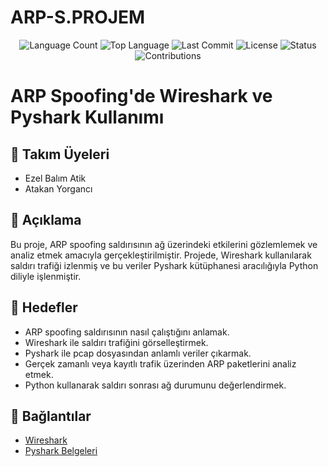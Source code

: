 # ARP-S.PROJEM
<div align="center">

<!-- Dil sayısı -->
<img src="https://img.shields.io/github/languages/count/blmezel/arp-spoofing-wireshark-pyshark?style=flat-square&color=blueviolet" alt="Language Count">

<!-- En çok kullanılan dil -->
<img src="https://img.shields.io/github/languages/top/blmezel/arp-spoofing-wireshark-pyshark?style=flat-square&color=1e90ff" alt="Top Language">

<!-- Son commit -->
<img src="https://img.shields.io/github/last-commit/blmezel/arp-spoofing-wireshark-pyshark?style=flat-square&color=ff69b4" alt="Last Commit">

<!-- Lisans -->
<img src="https://img.shields.io/github/license/blmezel/arp-spoofing-wireshark-pyshark?style=flat-square&color=yellow" alt="License">

<!-- Durum -->
<img src="https://img.shields.io/badge/status-active-green?style=flat-square" alt="Status">

<!-- Katkı -->
<img src="https://img.shields.io/badge/Contributions-Welcome-brightgreen?style=flat-square" alt="Contributions">

</div>




# ARP Spoofing'de Wireshark ve Pyshark Kullanımı

## 👥 Takım Üyeleri
- Ezel Balım Atik
- Atakan Yorgancı

## 📝 Açıklama
Bu proje, ARP spoofing saldırısının ağ üzerindeki etkilerini gözlemlemek ve analiz etmek amacıyla gerçekleştirilmiştir. Projede, Wireshark kullanılarak saldırı trafiği izlenmiş ve bu veriler Pyshark kütüphanesi aracılığıyla Python diliyle işlenmiştir.

## 🎯 Hedefler
- ARP spoofing saldırısının nasıl çalıştığını anlamak.
- Wireshark ile saldırı trafiğini görselleştirmek.
- Pyshark ile pcap dosyasından anlamlı veriler çıkarmak.
- Gerçek zamanlı veya kayıtlı trafik üzerinden ARP paketlerini analiz etmek.
- Python kullanarak saldırı sonrası ağ durumunu değerlendirmek.

## 🔗 Bağlantılar
- [Wireshark](https://www.wireshark.org/)
- [Pyshark Belgeleri](https://github.com/KimiNewt/pyshark)


